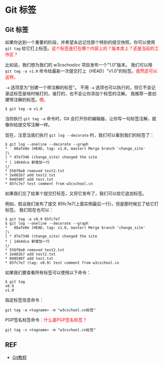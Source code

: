 
# Git 标签


## Git 标签

如果你达到一个重要的阶段，并希望永远记住那个特别的提交快照，你可以使用 `git tag` 给它打上标签。<span style="color:red;">这个标签是打在哪个内容上的？版本库上？还是当前的工作区？</span>


比如说，我们想为我们的 w3cschoolcc 项目发布一个"1.0"版本。 我们可以用 `git tag -a v1.0` 命令给最新一次提交打上（HEAD）"v1.0"的标签。<span style="color:red;">竟然还可以这样。</span>

`-a` 选项意为"创建一个带注解的标签"。 不用 `-a` 选项也可以执行的，但它不会记录这标签是啥时候打的，谁打的，也不会让你添加个标签的注解。 我推荐一直创建带注解的标签。<span style="color:red;">嗯。</span>

```
$ git tag -a v1.0
```


当你执行 `git tag -a` 命令时，Git 会打开你的编辑器，让你写一句标签注解，就像你给提交写注解一样。

现在，注意当我们执行 `git log --decorate` 时，我们可以看到我们的标签了：

```
$ git log --oneline --decorate --graph
*   88afe0e (HEAD, tag: v1.0, master) Merge branch 'change_site'
|\
| * d7e7346 (change_site) changed the site
* | 14b4dca 新增加一行
|/
* 556f0a0 removed test2.txt
* 2e082b7 add test2.txt
* 048598f add test.txt
* 85fc7e7 test comment from w3cschool.cn
```


如果我们忘了给某个提交打标签，又将它发布了，我们可以给它追加标签。

例如，假设我们发布了提交 85fc7e7(上面实例最后一行)，但是那时候忘了给它打标签。 我们现在也可以：


```
$ git tag -a v0.9 85fc7e7
$ git log --oneline --decorate --graph
*   88afe0e (HEAD, tag: v1.0, master) Merge branch 'change_site'
|\
| * d7e7346 (change_site) changed the site
* | 14b4dca 新增加一行
|/
* 556f0a0 removed test2.txt
* 2e082b7 add test2.txt
* 048598f add test.txt
* 85fc7e7 (tag: v0.9) test comment from w3cschool.cn
```



如果我们要查看所有标签可以使用以下命令：


```
$ git tag
v0.9
v1.0
```



指定标签信息命令：

```
git tag -a <tagname> -m "w3cschool.cn标签"
```

PGP签名标签命令：<span style="color:red;">什么是PGP签名标签？</span>

```
git tag -s <tagname> -m "w3cschool.cn标签"
```



## REF

- [Git教程](https://www.w3cschool.cn/git/)
